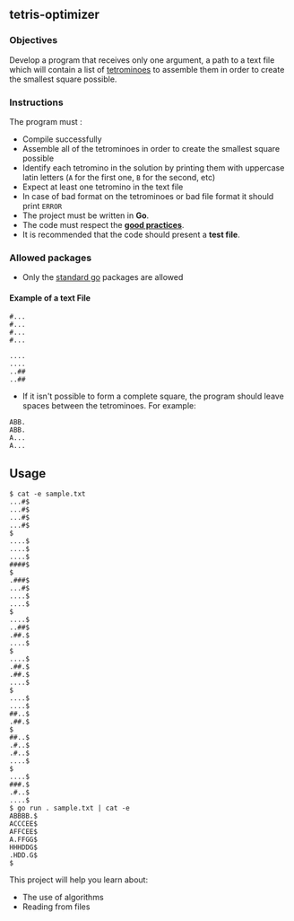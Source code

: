 ## tetris-optimizer

### Objectives

Develop a program that receives only one argument, a path to a text file which will contain a list of [tetrominoes](https://en.wikipedia.org/wiki/Tetromino) to assemble them in order to create the smallest square possible.

### Instructions

The program must :

- Compile successfully
- Assemble all of the tetrominoes in order to create the smallest square possible
- Identify each tetromino in the solution by printing them with uppercase latin letters (`A` for the first one, `B` for the second, etc)
- Expect at least one tetromino in the text file
- In case of bad format on the tetrominoes or bad file format it should print `ERROR`
- The project must be written in **Go**.
- The code must respect the [**good practices**](../good-practices/README.md).
- It is recommended that the code should present a **test file**.

### Allowed packages

- Only the [standard go](https://golang.org/pkg/) packages are allowed

#### Example of a text File

```
#...
#...
#...
#...

....
....
..##
..##
```

- If it isn't possible to form a complete square, the program should leave spaces between the tetrominoes. For example:

```
ABB.
ABB.
A...
A...
```

## Usage

```console
$ cat -e sample.txt
...#$
...#$
...#$
...#$
$
....$
....$
....$
####$
$
.###$
...#$
....$
....$
$
....$
..##$
.##.$
....$
$
....$
.##.$
.##.$
....$
$
....$
....$
##..$
.##.$
$
##..$
.#..$
.#..$
....$
$
....$
###.$
.#..$
....$
$ go run . sample.txt | cat -e
ABBBB.$
ACCCEE$
AFFCEE$
A.FFGG$
HHHDDG$
.HDD.G$
$
```

This project will help you learn about:

- The use of algorithms
- Reading from files
